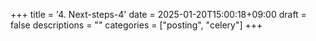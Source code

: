 +++
title = '4. Next-steps-4'
date = 2025-01-20T15:00:18+09:00
draft = false
descriptions = ""
categories = ["posting", "celery"]
+++
